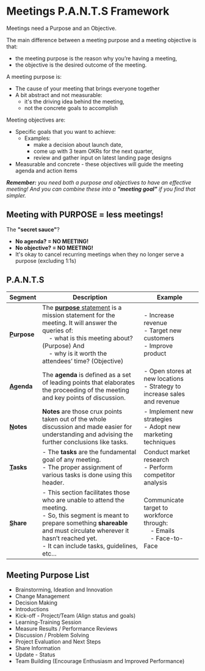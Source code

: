 # Meetings P.A.N.T.S Framework
Meetings need a Purpose and an Objective.  

The main difference between a meeting purpose and a meeting objective is that:
- the meeting purpose is the reason why you’re having a meeting, 
- the objective is the desired outcome of the meeting.

A meeting purpose is:  
  - The cause of your meeting that brings everyone together
  - A bit abstract and not measurable:
    - it's the driving idea behind the meeting, 
    - not the concrete goals to accomplish

Meeting objectives are:  
  - Specific goals that you want to achieve:
    - Examples:
      - make a decision about launch date, 
      - come up with 3 team OKRs for the next quarter, 
      - review and gather input on latest landing page designs
  - Measurable and concrete - these objectives will guide the meeting agenda and action items

_**Remember:** you need both a purpose and objectives to have an effective meeting! And you can combine these into a **"meeting goal"** if you find that simpler._


## Meeting with **PURPOSE** = less meetings!

The **"secret sauce"**?  
- **No agenda? = NO MEETING!**  
- **No objective? = NO MEETING!**  
- It's okay to cancel recurring meetings when they no longer serve a purpose (excluding 1:1s)  

## P.A.N.T.S
**Segment** | **Description** | **Example**
----------- | --------------- | -----------
**<u>P</u>urpose** | The [**purpose** statement](https://slidemodel.com/purpose-statement-presentation/) is a mission statement for the meeting. It will answer the queries of:<br/>&nbsp;&nbsp;&nbsp;&nbsp;- what is this meeting about? (Purpose) And<br/>&nbsp;&nbsp;&nbsp;&nbsp;- why is it worth the attendees’ time? (Objective) | - Increase revenue<br/>- Target new customers<br/>- Improve product
**<u>A</u>genda** | The **agenda** is defined as a set of leading points that elaborates the proceeding of the meeting and key points of discussion. | - Open stores at new locations<br/>- Strategy to increase sales and revenue
**<u>N</u>otes** | **Notes** are those crux points taken out of the whole discussion and made easier for understanding and advising the further conclusions like tasks. | - Implement new strategies<br/>- Adopt new marketing techniques
**<u>T</u>asks** | - The **tasks** are the fundamental goal of any meeting.<br/>- The proper assignment of various tasks is done using this header. | Conduct market research<br/>- Perform competitor analysis
**<u>S</u>hare** | - This section facilitates those who are unable to attend the meeting.<br/>- So, this segment is meant to prepare something **shareable** and must circulate wherever it hasn’t reached yet.<br/>- It can include tasks, guidelines, etc…  | Communicate target to workforce through:<br/>&nbsp;&nbsp;&nbsp;&nbsp;- Emails<br/>&nbsp;&nbsp;&nbsp;&nbsp;- Face-to-Face

## Meeting Purpose List
- Brainstorming, Ideation and Innovation
- Change Management
- Decision Making
- Introductions
- Kick-off - Project/Team (Align status and goals)
- Learning-Training Session
- Measure Results / Performance Reviews
- Discussion / Problem Solving
- Project Evaluation and Next Steps
- Share Information
- Update - Status 
- Team Building (Encourage Enthusiasm and Improved Performance)